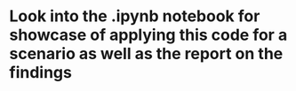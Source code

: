 # Look into the .ipynb notebook for showcase of applying this code for a scenario as well as the report on the findings
